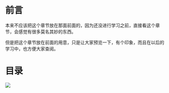 # 前言 #

本来不应该把这个章节放在那面前面的，因为还没进行学习之前，直接看这个章节，会感觉有很多莫名其妙的东西。

但是把这个章节放在前面的用意，只是让大家预览一下，有个印象，而且在以后的学习中，也方便大家查阅。

# 目录 #

![](http://twowaterimage.oss-cn-beijing.aliyuncs.com/2019-07-20-Python%E4%BB%A3%E7%A0%81%E8%A7%84%E8%8C%83.png)

